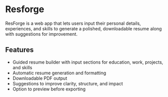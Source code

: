 # Resforge
ResForge is a web app that lets users input their personal details, experiences, and skills to generate a polished, downloadable resume along with suggestions for improvement.

## Features
- Guided resume builder with input sections for education, work, projects, and skills
- Automatic resume generation and formatting
- Downloadable PDF output
- Suggestions to improve clarity, structure, and impact
- Option to preview before exporting



